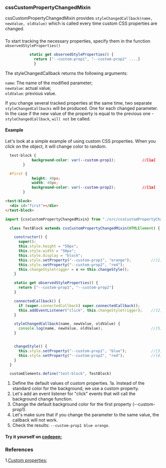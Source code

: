 ### cssCustomPropertyChangedMixin 
cssCustomPropertyChangedMixin provides `styleChangedCallback(name, newValue, oldValue)` which is called every
 time custom CSS properties are changed.
 ###
 To start tracking the necessary properties, specify them in the function `observedStyleProperties()`<br>
 
 ```javascript
            static get observedStyleProperties() {
              return ["--custom-prop1", "--custom-prop2" ....]
              }
 ```
                         
 The styleChangedCallback returns the following arguments:

`name`: The name of the modified parameter;<br>
`newValue`: actual value;<br>
`oldValue`: previous value.<br>

 If you change several tracked properties at the same time, two separate `styleChangedCallbacks` will be produced.
 One for each changed parameter.<br>
 In the case if the new value of the property is equal to the previous one - `styleChangedCallback`, `will not` be called.

#### Example
Let's look at a simple example of using custom CSS properties. When you click on the object, it will change color to random.
```css
  test-block {
            background-color: var(--custom-prop1);            //[1a]
        }

  #first {
            height: 40px;
            width: 40px;
            background-color: var(--custom-prop2);            //[1a]
        }
```

```html
<test-block>
  <div id="first"></div>
</test-block>
```

```javascript
import {cssCustomPropertyChangedMixin} from "./src/cssCustomPropertyChangedMixin.js";

  class TestBlock extends cssCustomPropertyChangedMixin(HTMLElement) {

    constructor() {
      super();
      this.style.height = "50px";
      this.style.width = "50px";
      this.style.display = "block";
      this.style.setProperty("--custom-prop1", "orange");         //[1]
      this.style.setProperty("--custom-prop2", "red");
      this.changeStyletrigger = e => this.changeStyle();
    }

    static get observedStyleProperties() {
      return ["--custom-prop1", "--custom-prop2"]
    }

    connectedCallback() {
      if (super.connectedCallback) super.connectedCallback();
      this.addEventListener("click", this.changeStyletrigger);    //[2]
    }

    styleChangedCallback(name, newValue, oldValue) {
      console.log(name, newValue, oldValue);                      //[5]           
    }


    changeStyle() {
      this.style.setProperty("--custom-prop1", "blue");           //[3]
      this.style.setProperty("--custom-prop2", "red");            //[4]
    }
  }

  customElements.define("test-block", TestBlock)
  ```
  1.  Define the default values of custom properties.
  1a. Instead of the standard color for the background, we use a custom property.
  2. Let's add an event listener for "click" events that will call the background change function.
  3. Change the default background color for the first property (--custom-prop1).
  4. Let's make sure that if you change the parameter to the same value, the callback will not work.
  5. Check the results: `--custom-prop1 blue orange`.
 #### Try it yourself on [codepen](https://codepen.io/Halochkin/pen/QVZgEw?editors=1111);
 
 ### References
 1.[Custom properties](https://developer.mozilla.org/en-US/docs/Web/CSS/--*);
  
  
